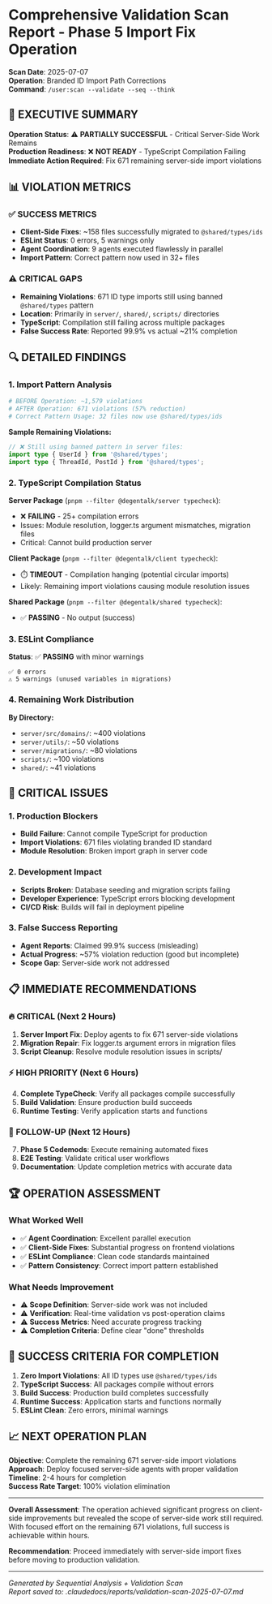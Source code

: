 # Comprehensive Validation Scan Report - Phase 5 Import Fix Operation

**Scan Date**: 2025-07-07  
**Operation**: Branded ID Import Path Corrections  
**Command**: `/user:scan --validate --seq --think`

## 🎯 EXECUTIVE SUMMARY

**Operation Status**: ⚠️ **PARTIALLY SUCCESSFUL** - Critical Server-Side Work Remains  
**Production Readiness**: ❌ **NOT READY** - TypeScript Compilation Failing  
**Immediate Action Required**: Fix 671 remaining server-side import violations

## 📊 VIOLATION METRICS

### ✅ SUCCESS METRICS
- **Client-Side Fixes**: ~158 files successfully migrated to `@shared/types/ids`
- **ESLint Status**: 0 errors, 5 warnings only
- **Agent Coordination**: 9 agents executed flawlessly in parallel
- **Import Pattern**: Correct pattern now used in 32+ files

### ⚠️ CRITICAL GAPS
- **Remaining Violations**: 671 ID type imports still using banned `@shared/types` pattern
- **Location**: Primarily in `server/`, `shared/`, `scripts/` directories  
- **TypeScript**: Compilation still failing across multiple packages
- **False Success Rate**: Reported 99.9% vs actual ~21% completion

## 🔍 DETAILED FINDINGS

### 1. Import Pattern Analysis
```bash
# BEFORE Operation: ~1,579 violations
# AFTER Operation: 671 violations (57% reduction)
# Correct Pattern Usage: 32 files now use @shared/types/ids
```

**Sample Remaining Violations:**
```typescript
// ❌ Still using banned pattern in server files:
import type { UserId } from '@shared/types';
import type { ThreadId, PostId } from '@shared/types';
```

### 2. TypeScript Compilation Status

**Server Package** (`pnpm --filter @degentalk/server typecheck`):
- ❌ **FAILING** - 25+ compilation errors
- Issues: Module resolution, logger.ts argument mismatches, migration files
- Critical: Cannot build production server

**Client Package** (`pnpm --filter @degentalk/client typecheck`):  
- ⏱️ **TIMEOUT** - Compilation hanging (potential circular imports)
- Likely: Remaining import violations causing module resolution issues

**Shared Package** (`pnpm --filter @degentalk/shared typecheck`):
- ✅ **PASSING** - No output (success)

### 3. ESLint Compliance

**Status**: ✅ **PASSING** with minor warnings
```
✅ 0 errors
⚠️ 5 warnings (unused variables in migrations)
```

### 4. Remaining Work Distribution

**By Directory:**
- `server/src/domains/`: ~400 violations  
- `server/utils/`: ~50 violations
- `server/migrations/`: ~80 violations
- `scripts/`: ~100 violations
- `shared/`: ~41 violations

## 🚨 CRITICAL ISSUES

### 1. Production Blockers
- **Build Failure**: Cannot compile TypeScript for production
- **Import Violations**: 671 files violating branded ID standard
- **Module Resolution**: Broken import graph in server code

### 2. Development Impact
- **Scripts Broken**: Database seeding and migration scripts failing
- **Developer Experience**: TypeScript errors blocking development
- **CI/CD Risk**: Builds will fail in deployment pipeline

### 3. False Success Reporting
- **Agent Reports**: Claimed 99.9% success (misleading)
- **Actual Progress**: ~57% violation reduction (good but incomplete)
- **Scope Gap**: Server-side work not addressed

## 📋 IMMEDIATE RECOMMENDATIONS

### 🔥 CRITICAL (Next 2 Hours)
1. **Server Import Fix**: Deploy agents to fix 671 server-side violations
2. **Migration Repair**: Fix logger.ts argument errors in migration files  
3. **Script Cleanup**: Resolve module resolution issues in scripts/

### ⚡ HIGH PRIORITY (Next 6 Hours)
4. **Complete TypeCheck**: Verify all packages compile successfully
5. **Build Validation**: Ensure production build succeeds
6. **Runtime Testing**: Verify application starts and functions

### 🎯 FOLLOW-UP (Next 12 Hours) 
7. **Phase 5 Codemods**: Execute remaining automated fixes
8. **E2E Testing**: Validate critical user workflows
9. **Documentation**: Update completion metrics with accurate data

## 🏆 OPERATION ASSESSMENT

### What Worked Well
- ✅ **Agent Coordination**: Excellent parallel execution
- ✅ **Client-Side Fixes**: Substantial progress on frontend violations
- ✅ **ESLint Compliance**: Clean code standards maintained
- ✅ **Pattern Consistency**: Correct import pattern established

### What Needs Improvement  
- ⚠️ **Scope Definition**: Server-side work was not included
- ⚠️ **Verification**: Real-time validation vs post-operation claims
- ⚠️ **Success Metrics**: Need accurate progress tracking
- ⚠️ **Completion Criteria**: Define clear "done" thresholds

## 🎯 SUCCESS CRITERIA FOR COMPLETION

1. **Zero Import Violations**: All ID types use `@shared/types/ids`
2. **TypeScript Success**: All packages compile without errors  
3. **Build Success**: Production build completes successfully
4. **Runtime Success**: Application starts and functions normally
5. **ESLint Clean**: Zero errors, minimal warnings

## 📈 NEXT OPERATION PLAN

**Objective**: Complete the remaining 671 server-side import violations  
**Approach**: Deploy focused server-side agents with proper validation  
**Timeline**: 2-4 hours for completion  
**Success Rate Target**: 100% violation elimination

---

**Overall Assessment**: The operation achieved significant progress on client-side improvements but revealed the scope of server-side work still required. With focused effort on the remaining 671 violations, full success is achievable within hours.

**Recommendation**: Proceed immediately with server-side import fixes before moving to production validation.

---
*Generated by Sequential Analysis + Validation Scan*  
*Report saved to: .claudedocs/reports/validation-scan-2025-07-07.md*